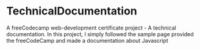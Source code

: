 # TechnicalDocumentation
A freeCodecamp web-development certificate project - A technical documentation. In this project, I simply followed the sample page provided the freeCodeCamp and made a documentation about Javascript
